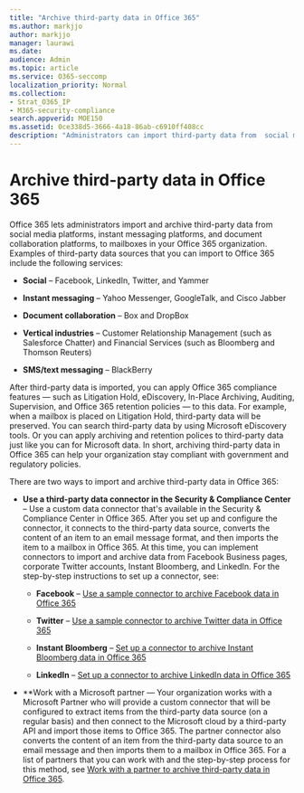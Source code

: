 ```yaml
---
title: "Archive third-party data in Office 365"
ms.author: markjjo
author: markjjo
manager: laurawi
ms.date: 
audience: Admin
ms.topic: article
ms.service: O365-seccomp
localization_priority: Normal
ms.collection: 
- Strat_O365_IP
- M365-security-compliance
search.appverid: MOE150
ms.assetid: 0ce338d5-3666-4a18-86ab-c6910ff408cc
description: "Administrators can import third-party data from  social media platforms, instant messaging platforms, and document collaboration platforms to mailboxes in your Office 365 organization. This lets you archive data from Facebook, Twitter, and other third-party data sources in Office 365. Then you can use and apply Office 365 compliance features (such as legal hold, eDiscovery, in-place archiving, and retention policies) for third-party data."
---
```


# Archive third-party data in Office 365

Office 365 lets administrators import and archive third-party data from social media platforms, instant messaging platforms, and document collaboration platforms, to mailboxes in your Office 365 organization. Examples of third-party data sources that you can import to Office 365 include the following services: 
  
- **Social** – Facebook, LinkedIn, Twitter, and Yammer 
    
- **Instant messaging** – Yahoo Messenger, GoogleTalk, and Cisco Jabber 
    
- **Document collaboration** – Box and DropBox 
    
- **Vertical industries** – Customer Relationship Management (such as Salesforce Chatter) and Financial Services (such as Bloomberg and Thomson Reuters) 
    
- **SMS/text messaging** – BlackBerry 
    
After third-party data is imported, you can apply Office 365 compliance features — such as Litigation Hold, eDiscovery, In-Place Archiving, Auditing, Supervision, and Office 365 retention policies — to this data. For example, when a mailbox is placed on Litigation Hold, third-party data will be preserved. You can search third-party data by using Microsoft eDiscovery tools. Or you can apply archiving and retention polices to third-party data just like you can for Microsoft data. In short, archiving third-party data in Office 365 can help your organization stay compliant with government and regulatory policies.

There are two ways to import and archive third-party data in Office 365:

- **Use a third-party data connector in the Security & Compliance Center** – Use a custom data connector that's available in the Security & Compliance Center in Office 365. After you set up and configure the connector, it connects to the third-party data source, converts the content of an item to an email message format, and then imports the item to a mailbox in Office 365. At this time, you can implement connectors to import and archive data from Facebook Business pages, corporate Twitter accounts, Instant Bloomberg, and LinkedIn. For the step-by-step instructions to set up a connector, see:
   
   - **Facebook** – [Use a sample connector to archive Facebook data in Office 365](archive-facebook-data-with-sample-connector.md)
  
   - **Twitter** – [Use a sample connector to archive Twitter data in Office 365](archive-twitter-data-with-sample-connector.md)

   - **Instant Bloomberg** – [Set up a connector to archive Instant Bloomberg data in Office 365](archive-instant-bloomberg-data.md)
    
   - **LinkedIn** – [Set up a connector to archive LinkedIn data in Office 365](archive-linkedin-data.md)

- **Work with a Microsoft partner — Your organization works with a Microsoft Partner who will provide a custom connector that will be configured to extract items from the third-party data source (on a regular basis) and then connect to the Microsoft cloud by a third-party API and import those items to Office 365. The partner connector also converts the content of an item from the third-party data source to an email message and then imports them to a mailbox in Office 365. For a list of partners that you can work with and the step-by-step process for this method, see [Work with a partner to archive third-party data in Office 365](work-with-partner-to-archive-third-party-data.md).